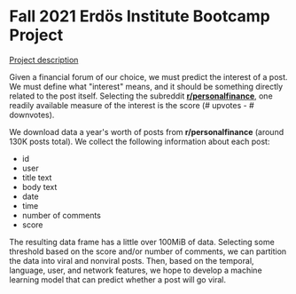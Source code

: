 # Fall 2021 Erdös Institute Bootcamp Project

[Project description](https://drive.google.com/file/d/1ykcpZqmNYM0kdiwBdGjKAsH6VgHvs5_o/view?usp=sharing)

Given a financial forum of our choice, we must predict the interest of a post. We must define what "interest" means, and it should be something directly related to the post itself. Selecting the subreddit [**r/personalfinance**](https://www.reddit.com/r/personalfinance/), one readily available measure of the interest is the score (# upvotes - # downvotes). 

We download data a year's worth of posts from **r/personalfinance** (around 130K posts total). We collect the following information about each post:

* id
* user
* title text
* body text
* date
* time
* number of comments
* score

The resulting data frame has a little over 100MiB of data. Selecting some threshold based on the score and/or number of comments, we can partition the data into viral and nonviral posts. Then, based on the temporal, language, user, and network features, we hope to develop a machine learning model that can predict whether a post will go viral.

